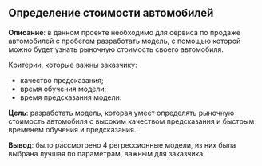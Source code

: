 ## Определение стоимости автомобилей

**Описание**: в данном проекте необходимо для сервиса по продаже автомобилей с пробегом разработать модель, с помощью которой можно будет узнать рыночную стоимость своего автомобиля. 

Критерии, которые важны заказчику:
* качество предсказания;
* время обучения модели;
* время предсказания модели.

**Цель**: разработать модель, которая умеет определять рыночную стоимость автомобиля с высоким качеством предсказания и быстрым временем обучения и предсказания.

**Вывод**: было рассмотрено 4 регрессионные модели, из них была выбрана лучшая по параметрам, важным для заказчика. 

